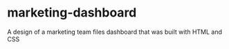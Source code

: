 # marketing-dashboard
A design of a marketing team files dashboard that was built with HTML and CSS
